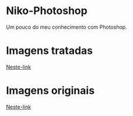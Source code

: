 # Niko-Photoshop
Um pouco do meu conhecimento com Photoshop. 

# Imagens tratadas 
[Neste-link]("https://github.com/NikolaiCinotti/Niko-Photoshop/tree/master/imagens-tratadas")

# Imagens originais
[Neste-link]("https://github.com/NikolaiCinotti/Niko-Photoshop/tree/master/imagens-originais")
